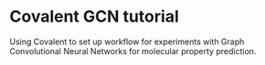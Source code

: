 # Covalent GCN tutorial
Using Covalent to set up workflow for experiments with Graph Convolutional Neural Networks for molecular property prediction.
